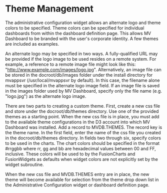 # Theme Management

<PageHeader />

The administrative configuration widget allows an alternate logo and theme colors to be specified. Theme colors can be specified for individual dashboards from within the dashboard definition page. This allows MV Dashboard to be branded with the user's corporate identity. A few themes are included as examples.

An alternate logo may be specified in two ways. A fully-qualified URL may be provided if the logo image to be used resides on a remote system. For example, a reference to a remote image file might look like this: "http://www.example.com/images/logo.jpg". Alternatively, an image file can be stored in the docroot/db/images folder under the install directory for mvappsvr (/usr/local/mvappsvr by default). In this case, the filename alone must be specified in the alternate logo image field. If an image file is saved in the images folder used by MV Dashboard, specify only the file name (e.g. "logo.jpg") as the alternate logo image.

There are two parts to creating a custom theme. First, create a new css file and store under the docroot/db/themes directory. Use one of the provided themes as a starting point. When the new css file is in place, you must add to the available theme configurations in the D3 account into which MV Dashboard was installed. Add a record to MVDB.THEMES. The record key is the theme name. In the first field, enter the name of the css file you created in the docroot/db/themes directory. In fields two through six, specify colors to be used in the charts. The chart colors should be specified in the format #rrggbb where rr, gg and bb are hexadecimal values between 00 and FF, inclusive. These colors will be used to by the FusionCharts and FusionWidgets as defaults when widget colors are not explicitly set by the widget subroutine.

When the new css file and MVDB.THEMES entry are in place, the new theme will become available for selection from the theme drop down list in the Administrative Configuration widget or dashboard definition page.
<PageFooter />
